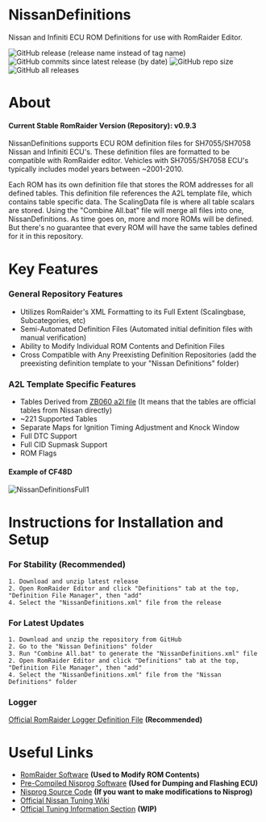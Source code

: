 
# NissanDefinitions

Nissan and Infiniti ECU ROM Definitions for use with RomRaider Editor. 

![GitHub release (release name instead of tag name)](https://img.shields.io/github/v/release/Pytrex/NissanDefinitions?color=blueviolet&display_name=release&include_prereleases&label=Latest%20Release&sort=date)
![GitHub commits since latest release (by date)](https://img.shields.io/github/commits-since/Pytrex/NissanDefinitions/latest?color=blueviolet&label=Commits%20Since%20Release)
![GitHub repo size](https://img.shields.io/github/repo-size/Pytrex/NissanDefinitions?label=Repo%20Size&style=flat)
![GitHub all releases](https://img.shields.io/github/downloads/Pytrex/NissanDefinitions/total?color=blue&label=Total%20Downloads)

# About

#### Current Stable RomRaider Version (Repository): v0.9.3 

NissanDefinitions supports ECU ROM definition files for SH7055/SH7058 Nissan and Infiniti ECU's. These definition files are formatted to be compatible with RomRaider editor. Vehicles with SH7055/SH7058 ECU's typically includes model years between ~2001-2010. 

Each ROM has its own definition file that stores the ROM addresses for all defined tables. This definition file references the A2L template file, which contains table specific data. The ScalingData file is where all table scalars are stored. Using the "Combine All.bat" file will merge all files into one, NissanDefinitions. As time goes on, more and more ROMs will be defined. But there's no guarantee that every ROM will have the same tables defined for it in this repository. 

# Key Features

### General Repository Features

- Utilizes RomRaider's XML Formatting to its Full Extent (Scalingbase, Subcategories, etc) 
- Semi-Automated Definition Files (Automated initial definition files with manual verification) 
- Ability to Modify Individual ROM Contents and Definition Files
- Cross Compatible with Any Preexisting Definition Repositories (add the preexisting definition template to your "Nissan Definitions" folder)

### A2L Template Specific Features

- Tables Derived from [ZB060 a2l file](https://www.romraider.com/forum/viewtopic.php?f=45&t=14750) (It means that the tables are official tables from Nissan directly)
- ~221 Supported Tables 
- Separate Maps for Ignition Timing Adjustment and Knock Window
- Full DTC Support 
- Full CID Supmask Support
- ROM Flags

#### Example of CF48D

![NissanDefinitionsFull1](https://user-images.githubusercontent.com/13327710/169581074-9c4cc23e-5348-42e7-b6b3-94c96b50422a.png)

# Instructions for Installation and Setup

### For Stability (Recommended)

~~~
1. Download and unzip latest release  
2. Open RomRaider Editor and click "Definitions" tab at the top, "Definition File Manager", then "add"
4. Select the "NissanDefinitions.xml" file from the release
~~~

### For Latest Updates

~~~
1. Download and unzip the repository from GitHub
2. Go to the "Nissan Definitions" folder
3. Run "Combine All.bat" to generate the "NissanDefinitions.xml" file
2. Open RomRaider Editor and click "Definitions" tab at the top, "Definition File Manager", then "add"
4. Select the "NissanDefinitions.xml" file from the "Nissan Definitions" folder
~~~

### Logger

[Official RomRaider Logger Definition File](https://www.romraider.com/forum/viewtopic.php?f=8&t=1642) **(Recommended)**

# Useful Links

* [RomRaider Software](https://www.romraider.com/) **(Used to Modify ROM Contents)**
* [Pre-Compiled Nisprog Software](https://www.romraider.com/forum/viewtopic.php?t=13259) **(Used for Dumping and Flashing ECU)**
* [Nisprog Source Code](https://github.com/fenugrec/nisprog) **(If you want to make modifications to Nisprog)**
* [Official Nissan Tuning Wiki](https://nissanecu.miraheze.org/wiki/Main_Page)
* [Official Tuning Information Section](https://nissanecu.miraheze.org/wiki/Nissan_Tuning) **(WIP)**

